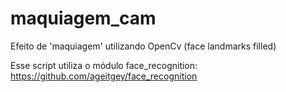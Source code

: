 # maquiagem_cam
Efeito de 'maquiagem' utilizando OpenCv (face landmarks filled)

Esse script utiliza o módulo face_recognition:
https://github.com/ageitgey/face_recognition
